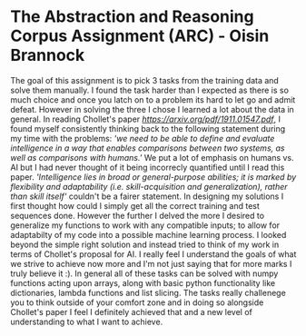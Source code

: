 # The Abstraction and Reasoning Corpus Assignment (ARC) -  Oisin Brannock

The goal of this assignment is to pick 3 tasks from the training data and solve them manually. I found the task harder than I expected as there is so much choice and once you latch on to a problem its hard to let go and admit defeat. However in solving the three I chose I learned a lot about the data in general. In reading Chollet's paper *https://arxiv.org/pdf/1911.01547.pdf*, I found myself consistently thinking back to the following statement during my time with the problems: *'we need to be able to
define and evaluate intelligence in a way that enables comparisons between two systems, as well as comparisons with humans.'* We put a lot of emphasis on humans vs. AI but I had never thought of it being incorrecly quantified until I read this paper. *'Intelligence lies in broad or general-purpose abilities; it is marked by flexibility and
adaptability (i.e. skill-acquisition and generalization), rather than skill itself'* couldn't be a fairer statement. In designing my solutions I first thought how could I simply get all the correct training and test sequences done. However the further I delved the more I desired to generalize my functions to work with any compatible inputs; to allow for adaptabilty of my code into a possible machine learning process. I looked beyond the simple right solution and instead tried to think of my work in terms of Chollet's proposal for AI. I really feel I understand the goals of what we strive to achieve now more and I'm not just saying that for more marks I truly believe it :). In general all of these tasks can be solved with numpy functions acting upon arrays, along with basic python functionality like dictionaries, lambda functions and list slicing. The tasks really challenege you to think outside of your comfort zone and in doing so alongside Chollet's paper I feel I definitely achieved that and a new level of understanding to what I want to achieve.  
